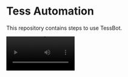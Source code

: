 # Tess Automation

This repository contains steps to use TessBot.

<video src='[https://youtu.be/sFwg-QyoXdI](https://youtu.be/sFwg-QyoXdI)' width=180/>

## Installation
1. Clone the repository:
   ```
   git clone https://github.com/razi17571/TessBot.git
   ```

2. navigate to directory:
   ```
   cd TessBot
   ```
3. Install dependencies:
   ```
   npm install
   ```

## Steps

1. Run the Node.js script:
   ```
   node index.js
   ```

2. Login to Tess:
   - Open Tess in your browser and Login with your credentials.
   - Press F12 to open Developer Tools.
   - Go to the Networks tab.
   - Refresh the page to capture network requests.
   - Find the request in the list and go to the Headers section.
   - Copy the `Authorization` Bearer Token.

3. Navigate to the subject and unit in Tess:
   - Visit a URL like `https://tesseractonline.com/student/subject/<subject-id>/unit/<unit-id>`.
   - Extract the `unit_id` from the URL (e.g., `unit_id` is `316` from `https://tesseractonline.com/student/subject/61/unit/316`).

4. Submit the Form:
   - Open http://localhost:3000/ in your browser.
   - Enter the `Authorization` Bearer Token in the input field.
   - Enter the `unit_id` in the input field.

